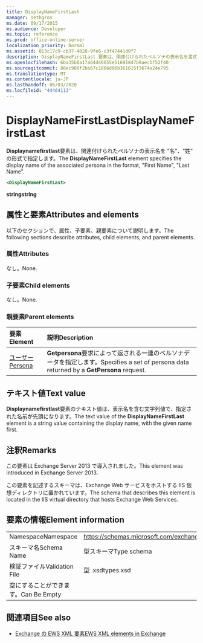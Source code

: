 ```yaml
---
title: DisplayNameFirstLast
manager: sethgros
ms.date: 09/17/2015
ms.audience: Developer
ms.topic: reference
ms.prod: office-online-server
localization_priority: Normal
ms.assetid: 013c17c9-cb37-4028-9fe6-c3f47441d0f7
description: DisplayNameFirstLast 要素は、関連付けられたペルソナの表示名を書式、名、姓で指定します。
ms.openlocfilehash: 6ba35b6a17a64d46655e51691847b9aecbf52f40
ms.sourcegitcommit: 88ec988f2bb67c1866d06b361615f3674a24e795
ms.translationtype: MT
ms.contentlocale: ja-JP
ms.lasthandoff: 06/03/2020
ms.locfileid: "44464113"
---
```

# <a name="displaynamefirstlast"></a><span data-ttu-id="6d835-103">DisplayNameFirstLast</span><span class="sxs-lookup"><span data-stu-id="6d835-103">DisplayNameFirstLast</span></span>

<span data-ttu-id="6d835-104">**Displaynamefirstlast**要素は、関連付けられたペルソナの表示名を "名"、"姓" の形式で指定します。</span><span class="sxs-lookup"><span data-stu-id="6d835-104">The **DisplayNameFirstLast** element specifies the display name of the associated persona in the format, "First Name", "Last Name".</span></span> 
  
```XML
<DisplayNameFirstLast>
```

 <span data-ttu-id="6d835-105">**string**</span><span class="sxs-lookup"><span data-stu-id="6d835-105">**string**</span></span>
## <a name="attributes-and-elements"></a><span data-ttu-id="6d835-106">属性と要素</span><span class="sxs-lookup"><span data-stu-id="6d835-106">Attributes and elements</span></span>

<span data-ttu-id="6d835-107">以下のセクションで、属性、子要素、親要素について説明します。</span><span class="sxs-lookup"><span data-stu-id="6d835-107">The following sections describe attributes, child elements, and parent elements.</span></span>
  
### <a name="attributes"></a><span data-ttu-id="6d835-108">属性</span><span class="sxs-lookup"><span data-stu-id="6d835-108">Attributes</span></span>

<span data-ttu-id="6d835-109">なし。</span><span class="sxs-lookup"><span data-stu-id="6d835-109">None.</span></span>
  
### <a name="child-elements"></a><span data-ttu-id="6d835-110">子要素</span><span class="sxs-lookup"><span data-stu-id="6d835-110">Child elements</span></span>

<span data-ttu-id="6d835-111">なし。</span><span class="sxs-lookup"><span data-stu-id="6d835-111">None.</span></span>
  
### <a name="parent-elements"></a><span data-ttu-id="6d835-112">親要素</span><span class="sxs-lookup"><span data-stu-id="6d835-112">Parent elements</span></span>

|<span data-ttu-id="6d835-113">**要素**</span><span class="sxs-lookup"><span data-stu-id="6d835-113">**Element**</span></span>|<span data-ttu-id="6d835-114">**説明**</span><span class="sxs-lookup"><span data-stu-id="6d835-114">**Description**</span></span>|
|:-----|:-----|
|[<span data-ttu-id="6d835-115">ユーザー</span><span class="sxs-lookup"><span data-stu-id="6d835-115">Persona</span></span>](persona.md) <br/> |<span data-ttu-id="6d835-116">**Getpersona**要求によって返される一連のペルソナデータを指定します。</span><span class="sxs-lookup"><span data-stu-id="6d835-116">Specifies a set of persona data returned by a **GetPersona** request.</span></span>  <br/> |
   
## <a name="text-value"></a><span data-ttu-id="6d835-117">テキスト値</span><span class="sxs-lookup"><span data-stu-id="6d835-117">Text value</span></span>

<span data-ttu-id="6d835-118">**Displaynamefirstlast**要素のテキスト値は、表示名を含む文字列値で、指定された名前が先頭になります。</span><span class="sxs-lookup"><span data-stu-id="6d835-118">The text value of the **DisplayNameFirstLast** element is a string value containing the display name, with the given name first.</span></span> 
  
## <a name="remarks"></a><span data-ttu-id="6d835-119">注釈</span><span class="sxs-lookup"><span data-stu-id="6d835-119">Remarks</span></span>

<span data-ttu-id="6d835-120">この要素は Exchange Server 2013 で導入されました。</span><span class="sxs-lookup"><span data-stu-id="6d835-120">This element was introduced in Exchange Server 2013.</span></span>
  
<span data-ttu-id="6d835-121">この要素を記述するスキーマは、Exchange Web サービスをホストする IIS 仮想ディレクトリに置かれています。</span><span class="sxs-lookup"><span data-stu-id="6d835-121">The schema that describes this element is located in the IIS virtual directory that hosts Exchange Web Services.</span></span>
  
## <a name="element-information"></a><span data-ttu-id="6d835-122">要素の情報</span><span class="sxs-lookup"><span data-stu-id="6d835-122">Element information</span></span>

|||
|:-----|:-----|
|<span data-ttu-id="6d835-123">Namespace</span><span class="sxs-lookup"><span data-stu-id="6d835-123">Namespace</span></span>  <br/> |https://schemas.microsoft.com/exchange/services/2006/types  <br/> |
|<span data-ttu-id="6d835-124">スキーマ名</span><span class="sxs-lookup"><span data-stu-id="6d835-124">Schema Name</span></span>  <br/> |<span data-ttu-id="6d835-125">型スキーマ</span><span class="sxs-lookup"><span data-stu-id="6d835-125">Type schema</span></span>  <br/> |
|<span data-ttu-id="6d835-126">検証ファイル</span><span class="sxs-lookup"><span data-stu-id="6d835-126">Validation File</span></span>  <br/> |<span data-ttu-id="6d835-127">型 .xsd</span><span class="sxs-lookup"><span data-stu-id="6d835-127">types.xsd</span></span>  <br/> |
|<span data-ttu-id="6d835-128">空にすることができます。</span><span class="sxs-lookup"><span data-stu-id="6d835-128">Can Be Empty</span></span>  <br/> ||
   
## <a name="see-also"></a><span data-ttu-id="6d835-129">関連項目</span><span class="sxs-lookup"><span data-stu-id="6d835-129">See also</span></span>

- [<span data-ttu-id="6d835-130">Exchange の EWS XML 要素</span><span class="sxs-lookup"><span data-stu-id="6d835-130">EWS XML elements in Exchange</span></span>](ews-xml-elements-in-exchange.md)

